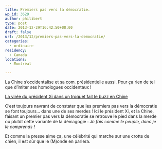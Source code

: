 ```yaml
---
title: Premiers pas vers la démocratie.
wp_id: 3629
author: philibert
type: post
date: 2013-12-29T16:42:50+00:00
draft: false
url: /2013/12/premiers-pas-vers-la-democratie/
categories:
  - ordinaire
residency:
  - Canada
locations:
  - Montréal

---
```

La Chine s&rsquo;occidentalise et sa com. présidentielle aussi. Pour ça rien de tel que d&rsquo;imiter ses homologues occidentaux !

[La virée du président Xi dans un troquet fait le buzz en Chine][1]

C&rsquo;est toujours navrant de constater que les premiers pas vers la démocratie se font toujours&#8230; dans une de ses merdes ! Ici le président Xi, et la Chine, faisant un premier pas vers la démocratie se retrouve le pied dans la merde ou plutôt cette variante de la démagogie : _Je fais comme le peuple, donc je le comprends !_

Et comme la presse aime ça, une célébrité qui marche sur une crotte de chien, il est sûr que le (M)onde en parlera.

 [1]: https://www.lemonde.fr/asie-pacifique/article/2013/12/29/la-viree-du-president-xi-dans-un-troquet-fait-le-buzz-en-chine_4341096_3216.html